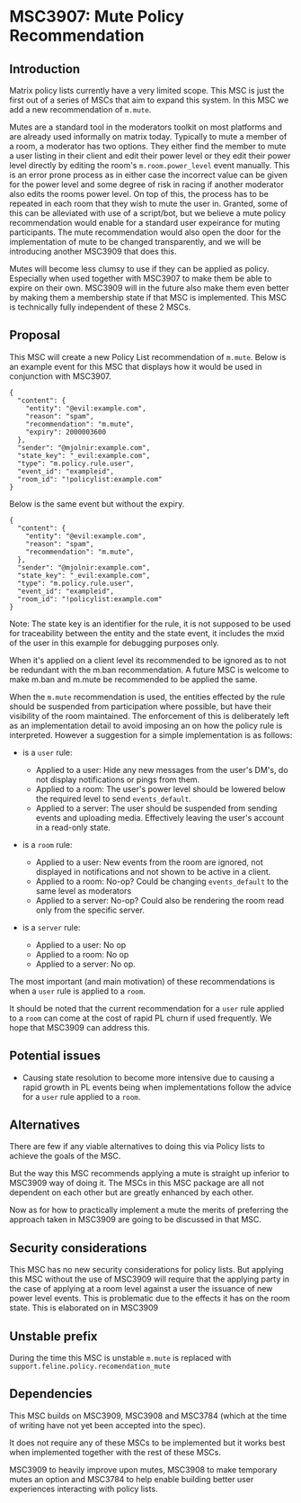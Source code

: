 # MSC3907: Mute Policy Recommendation

## Introduction

Matrix policy lists currently have a very limited scope. This MSC is just the first out of a series
of MSCs that aim to expand this system. In this MSC we add a new recommendation of `m.mute`.

Mutes are a standard tool in the moderators toolkit on most platforms and are already
used informally on matrix today.
Typically to mute a member of a room, a moderator has two options. They either find the member
to mute a user listing in their client and edit their power level or they
edit their power level directly by editing the room's `m.room.power_level` event manually.
This is an error prone process as in either case the incorrect value can be given for the power
level and some degree of risk in racing if another moderator also edits the rooms power level.
On top of this, the process has to be repeated in each room that they wish to mute the user in.
Granted, some of this can be alleviated with use of a script/bot, but we believe a mute policy
recommendation would enable for a standard user expeirance for muting participants.
The mute recommendation would also open the door for the implementation of mute to be
changed transparently, and we will be introducing another MSC3909 that does this.

Mutes will become less clumsy to use if they can be applied as policy. Especially when used together with
MSC3907 to make them be able to expire on their own. MSC3909 will in the future also make them even better
by making them a membership state if that MSC is implemented. This MSC is technically fully independent
of these 2 MSCs.

## Proposal

This MSC will create a new Policy List recommendation of `m.mute`. Below is an example event for this MSC
that displays how it would be used in conjunction with MSC3907.

```
{
  "content": {
    "entity": "@evil:example.com",
    "reason": "spam",
    "recommendation": "m.mute",
    "expiry": 2000003600
  },
  "sender": "@mjolnir:example.com",
  "state_key": "_evil:example.com",
  "type": "m.policy.rule.user",
  "event_id": "exampleid",
  "room_id": "!policylist:example.com"
}
```

Below is the same event but without the expiry.

```
{
  "content": {
    "entity": "@evil:example.com",
    "reason": "spam",
    "recommendation": "m.mute",
  },
  "sender": "@mjolnir:example.com",
  "state_key": "_evil:example.com",
  "type": "m.policy.rule.user",
  "event_id": "exampleid",
  "room_id": "!policylist:example.com"
}
```

Note: The state key is an identifier for the rule, it is not supposed to be used for traceability
between the entity and the state event, it includes the mxid of the user in this example
for debugging purposes only.

When it's applied on a client level its recommended to be ignored as to not be redundant with the m.ban
recommendation. A future MSC is welcome to make m.ban and m.mute be recommended to be applied the same.

When the `m.mute` recommendation is used, the entities effected by the rule should be suspended from
participation where possible, but have their visibility of the room maintained.
The enforcement of this is deliberately left as an implementation detail to avoid imposing an on how
the policy rule is interpreted. However a suggestion for a simple implementation is as follows:

* is a `user` rule:
  + Applied to a user: Hide any new messages from the user's DM's, do not display notifications
    or pings from them.
  + Applied to a room: The user's power level should be lowered below the required level to send
    `events_default`.
  + Applied to a server: The user should be suspended from sending events and uploading media.
    Effectively leaving the user's account in a read-only state.

* is a `room` rule:
  + Applied to a user: New events from the room are ignored, not displayed in notifications and
    not shown to be active in a client.
  + Applied to a room: No-op? Could be changing `events_default` to the same level as moderators
  + Applied to a server: No-op? Could also be rendering the room read only from the specific server.

* is a `server` rule:
  + Applied to a user: No op
  + Applied to a room: No op
  + Applied to a server: No op.

The most important (and main motivation)
of these recommendations is when a `user` rule is applied to a `room`.

It should be noted that the current recommendation for a `user` rule applied to a `room`
can come at the cost of rapid PL churn if used frequently. We hope that MSC3909 can address this.

## Potential issues

- Causing state resolution to become more intensive due to causing a rapid growth in PL events being
  when implementations follow the advice for a `user` rule applied to a `room`.

## Alternatives

There are few if any viable alternatives to doing this via Policy lists to achieve the goals of the MSC.

But the way this MSC recommends applying a mute is straight up inferior to MSC3909 way of doing it.
The MSCs in this MSC package are all not dependent on each other but are greatly enhanced by each other.

Now as for how to practically implement a mute the merits of preferring the approach taken in MSC3909
are going to be discussed in that MSC.

## Security considerations

This MSC has no new security considerations for policy lists. But applying this MSC without the use of
MSC3909 will require that the applying party in the case of applying at a room level against a user
the issuance of new power level events. This is problematic due to the effects it has on the room state.
This is elaborated on in MSC3909

## Unstable prefix

During the time this MSC is unstable `m.mute` is replaced with `support.feline.policy.recomendation_mute`

## Dependencies

This MSC builds on MSC3909, MSC3908 and MSC3784 (which at the time of writing have not yet been accepted
into the spec).

It does not require any of these MSCs to be implemented but it works best when implemented together with the rest of these MSCs.

MSC3909 to heavily improve upon mutes, MSC3908 to make temporary mutes an option
and MSC3784 to help enable building better user experiences interacting with policy lists.
